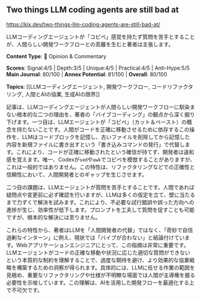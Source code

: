 ## Two things LLM coding agents are still bad at

https://kix.dev/two-things-llm-coding-agents-are-still-bad-at/

LLMコーディングエージェントが「コピペ」感覚を持たず質問を苦手とすることが、人間らしい開発ワークフローとの乖離を生むと著者は主張します。

**Content Type**: 💭 Opinion & Commentary

**Scores**: Signal:4/5 | Depth:3/5 | Unique:4/5 | Practical:4/5 | Anti-Hype:5/5
**Main Journal**: 80/100 | **Annex Potential**: 81/100 | **Overall**: 80/100

**Topics**: [[LLMコーディングエージェント, 開発ワークフロー, コードリファクタリング, 人間とAIの協業, 生成AIの限界]]

記事は、LLMコーディングエージェントが人間らしい開発ワークフローに馴染まない根本的な二つの理由を、著者の「バイブコーディング」の観点から深く掘り下げます。一つ目は、LLMエージェントが「コピペ」（カット＆ペースト）の概念を持たないことです。人間がコードを正確に移動させるために依存するこの操作を、LLMはコードブロックを記憶し、古いファイルを削除してから記憶した内容を新規ファイルに書き出すという「書き込みコマンドの発行」で代替します。これにより、コードが正確に移動されたという確信が持てず、開発者は違和感を覚えます。唯一、Codexが`sed`や`awk`でコピペを模倣することがありますが、これは一般的ではありません。この特性は、リファクタリングなどでの正確性と信頼性において、人間開発者とのギャップを生じさせます。

二つ目の課題は、LLMエージェントが質問を苦手とすることです。人間であれば疑問点や変更前に必ず確認を行いますが、LLMは多くの仮定を立て、壁に当たるまで力ずくで解決を試みます。これにより、不必要な試行錯誤や誤った方向への進捗が生じ、効率性が低下します。プロンプトを工夫して質問を促すことも可能ですが、根本的な解決には至りません。

これらの特性から、著者はLLMを「人間開発者の代替」ではなく、「奇妙で自信過剰なインターン」に例え、現状では「バイブが合わない」と結論付けています。Webアプリケーションエンジニアにとって、この指摘は非常に重要です。LLMエージェントがコードの正確な移動や状況に応じた適切な質問ができないという本質的な制約を理解することで、過度な期待を避け、より効果的な協業戦略を構築するための洞察が得られます。具体的には、LLMに任せる作業の範囲を見極め、重要なリファクタリングや仕様が不明瞭な場面では人間が主導権を握る必要性を示唆しています。この理解は、AIを活用した開発フローを最適化する上で不可欠です。

